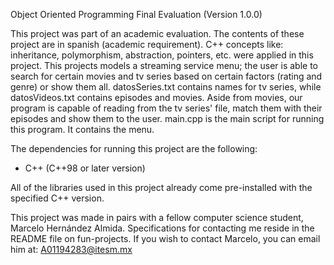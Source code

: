 Object Oriented Programming Final Evaluation (Version 1.0.0)

This project was part of an academic evaluation. The contents of these project
are in spanish (academic requirement). C++ concepts like: inheritance, polymorphism,
abstraction, pointers, etc. were applied in this project. 
This projects models a streaming service menu; the user is able to search for 
certain movies and tv series based on certain factors (rating and genre) or
show them all. datosSeries.txt contains names for tv series, while datosVideos.txt
contains episodes and movies. Aside from movies, our program is capable of 
reading from the tv series' file, match them with their episodes and show them to the user.
main.cpp is the main script for running this program. It contains the menu.

The dependencies for running this project are the following:

- C++ (C++98 or later version)

All of the libraries used in this project already come pre-installed with the
specified C++ version.


This project was made in pairs with a fellow computer science student, Marcelo Hernández Almida.
Specifications for contacting me reside in the README file on fun-projects.
If you wish to contact Marcelo, you can email him at: A01194283@itesm.mx


